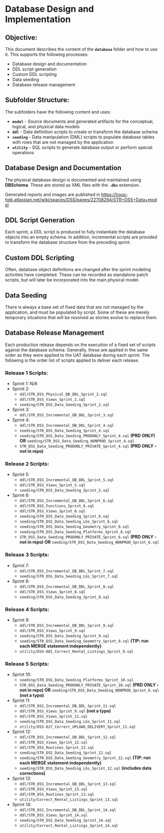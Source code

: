 # Database Design and Implementation

## Objective:
This document describes the content of the **`database`** folder and how to use it. This supports the following processes:
- Database design and documentation
- DDL script generation
- Custom DDL scripting
- Data seeding
- Database release management

## Subfolder Structure:
The subfolders have the following content and uses:
- **`model`** - Source documents and generated artifacts for the conceptual, logical, and physical data models
- **`ddl`** - Data definition scripts to create or transform the database schema
- **`seeding`** - Data manipulation (DML) scripts to populate database tables with rows that are not managed by the application
- **`utility`** - SQL scripts to generate database output or perform special operations

## Database Design and Documentation
The physical database design is documented and maintained using **DBSchema**. These are stored as XML files with the **`.dbs`** extension.

Generated reports and images are published in https://hous-hpb.atlassian.net/wiki/spaces/DSS/pages/22708294/STR+DSS+Data+model

## DDL Script Generation
Each sprint, a DDL script is produced to fully instantiate the database objects into an empty schema. In addition, incremental scripts are provided to transform the database structure from the preceding sprint.

## Custom DDL Scripting
Often, database object definitions are changed after the sprint modeling activities have completed. These can be recorded as standalone patch scripts, but will later be incorporated into the main physical model.

## Data Seeding
There is always a base set of fixed data that are not managed by the application, and must be populated by script. Some of these are merely temporary situations that will be resolved as stories evolve to replace them.

## Database Release Management
Each production release depends on the execution of a fixed set of scripts against the database schema. Generally, these are applied in the same order as they were applied to the UAT database during each sprint. The following is the order list of scripts applied to deliver each release.
### Release 1 Scripts:
- Sprint 1: N/A
- Sprint 2:
  - `ddl/STR_DSS_Physical_DB_DDL_Sprint_2.sql`
  - `ddl/STR_DSS_Views_Sprint_2.sql`
  - `seeding/STR_DSS_Data_Seeding_Sprint_2.sql`
- Sprint 3:
  - `ddl/STR_DSS_Incremental_DB_DDL_Sprint_3.sql`
- Sprint 4:
  - `ddl/STR_DSS_Incremental_DB_DDL_Sprint_4.sql`
  - `seeding/STR_DSS_Data_Seeding_Sprint_4.sql`
  - `seeding/STR_DSS_Data_Seeding_PRODONLY_Sprint_4.sql` **(PRD ONLY) OR** `seeding/STR_DSS_Data_Seeding_NONPROD_Sprint_4.sql`
  - `STR_DSS_Data_Seeding_PRODONLY_PRIVATE_Sprint_4.sql` **(PRD ONLY - not in repo)**
### Release 2 Scripts:
- Sprint 5:
  - `ddl/STR_DSS_Incremental_DB_DDL_Sprint_5.sql`
  - `ddl/STR_DSS_Views_Sprint_5.sql`
  - `seeding/STR_DSS_Data_Seeding_Sprint_5.sql`
- Sprint 6:
  - `ddl/STR_DSS_Incremental_DB_DDL_Sprint_6.sql`
  - `ddl/STR_DSS_Functions_Sprint_6.sql`
  - `ddl/STR_DSS_Views_Sprint_6.sql`
  - `seeding/STR_DSS_Data_Seeding_Sprint_6.sql`
  - `seeding/STR_DSS_Data_Seeding_LGs_Sprint_6.sql`
  - `seeding/STR_DSS_Data_Seeding_Geometry_Sprint_6.sql`
  - `seeding/STR_DSS_Data_Seeding_Platforms_Sprint_6.sql`
  - `STR_DSS_Data_Seeding_PRODONLY_PRIVATE_Sprint_6.sql` **(PRD ONLY - not in repo) OR** `seeding/STR_DSS_Data_Seeding_NONPROD_Sprint_6.sql`
### Release 3 Scripts:
- Sprint 7:
  - `ddl/STR_DSS_Incremental_DB_DDL_Sprint_7.sql`
  - `seeding/STR_DSS_Data_Seeding_LGs_Sprint_7.sql`
- Sprint 8:
  - `ddl/STR_DSS_Incremental_DB_DDL_Sprint_8.sql`
  - `ddl/STR_DSS_Views_Sprint_8.sql`
  - `seeding/STR_DSS_Data_Seeding_Sprint_8.sql`
### Release 4 Scripts:
- Sprint 9:
  - `ddl/STR_DSS_Incremental_DB_DDL_Sprint_9.sql`
  - `ddl/STR_DSS_Views_Sprint_9.sql`
  - `seeding/STR_DSS_Data_Seeding_Sprint_9.sql`
  - `seeding/STR_DSS_Data_Seeding_Geometry_Sprint_9.sql` **(TIP: run each MERGE statement independently)**
  - `utility/DSS-601_Correct_Rental_Listings_Sprint_9.sql`
### Release 5 Scripts:
- Sprint 10:
  - `seeding/STR_DSS_Data_Seeding_Platforms_Sprint_10.sql`
  - `STR_DSS_Data_Seeding_PRODONLY_PRIVATE_Sprint_10.sql` **(PRD ONLY - not in repo) OR** `seeding/STR_DSS_Data_Seeding_NONPROD_Sprint_6.sql` **(not a typo)**
- Sprint 11:
  - `ddl/STR_DSS_Incremental_DB_DDL_Sprint_11.sql`
  - `ddl/STR_DSS_Views_Sprint_9.sql` **(not a typo)**
  - `ddl/STR_DSS_Views_Sprint_11.sql`
  - `seeding/STR_DSS_Data_Seeding_LGs_Sprint_11.sql`
  - `utility/DSS-627_Correct_UPLOAD_DELIVERY_Sprint_11.sql`
- Sprint 12:
  - `ddl/STR_DSS_Incremental_DB_DDL_Sprint_12.sql`
  - `ddl/STR_DSS_Views_Sprint_12.sql`
  - `ddl/STR_DSS_Routines_Sprint_12.sql`
  - `seeding/STR_DSS_Data_Seeding_Sprint_12.sql`
  - `seeding/STR_DSS_Data_Seeding_Geometry_Sprint_12.sql` **(TIP: run each MERGE statement independently)**
  - `seeding/STR_DSS_Data_Seeding_LGs_Sprint_12.sql` **(includes data corrections)**
- Sprint 13:
  - `ddl/STR_DSS_Incremental_DB_DDL_Sprint_13.sql`
  - `ddl/STR_DSS_Views_Sprint_13.sql`
  - `ddl/STR_DSS_Routines_Sprint_13.sql`
  - `utility/Correct_Rental_Listings_Sprint_13.sql`
- Sprint 14:
  - `ddl/STR_DSS_Incremental_DB_DDL_Sprint_14.sql`
  - `ddl/STR_DSS_Views_Sprint_14.sql`
  - `seeding/STR_DSS_Data_Seeding_Sprint_14.sql`
  - `utility/Correct_Rental_Listings_Sprint_14.sql`